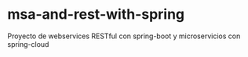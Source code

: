 # msa-and-rest-with-spring
Proyecto de webservices RESTful con spring-boot y microservicios con spring-cloud
